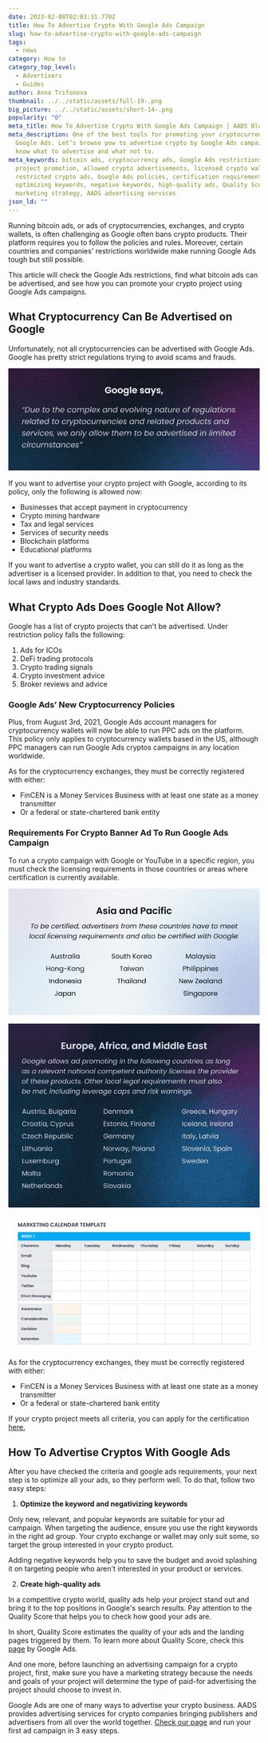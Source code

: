 ```yaml
---
date: 2023-02-08T02:03:31.770Z
title: How To Advertise Crypto With Google Ads Campaign
slug: how-to-advertise-crypto-with-google-ads-campaign
tags:
  - news
category: How to
category_top_level:
  - Advertisers
  - Guides
author: Anna Trifonova
thumbnail: ../../static/assets/full-19-.png
big_picture: ../../static/assets/short-14-.png
popularity: "0"
meta_title: How To Advertise Crypto With Google Ads Campaign | AADS Blog
meta_description: One of the best tools for promoting your cryptocurrency is
  Google Ads. Let’s browse рow to advertise crypto by Google Ads campaign and
  know what to advertise and what not to.
meta_keywords: bitcoin ads, cryptocurrency ads, Google Ads restrictions, crypto
  project promotion, allowed crypto advertisements, licensed crypto wallet,
  restricted crypto ads, Google Ads policies, certification requirements,
  optimizing keywords, negative keywords, high-quality ads, Quality Score,
  marketing strategy, AADS advertising services
json_ld: ""
---
```

Running bitcoin ads, or ads of cryptocurrencies, exchanges, and crypto wallets, is often challenging as Google often bans crypto products. Their platform requires you to follow the policies and rules. Moreover, certain countries and companies' restrictions worldwide make running Google Ads tough but still possible. 

This article will check the Google Ads restrictions, find what bitcoin ads can be advertised, and see how you can promote your crypto project using Google Ads campaigns.

## What Cryptocurrency Can Be Advertised on Google

Unfortunately, not all cryptocurrencies can be advertised with Google Ads. Google has pretty strict regulations trying to avoid scams and frauds.

![Due to the complex and evolving nature of regulations related to cryptocurrencies and related products and services, we only allow them to be advertised in limited circumstances](../../static/assets/1-2-.png "Google says")

If you want to advertise your crypto project with Google, according to its policy, only the following is allowed now:

* Businesses that accept payment in cryptocurrency
* Crypto mining hardware
* Tax and legal services
* Services of security needs 
* Blockchain platforms
* Educational platforms

If you want to advertise a crypto wallet, you can still do it as long as the advertiser is a licensed provider. In addition to that, you need to check the local laws and industry standards.

## What Crypto Ads Does Google Not Allow?

Google has a list of crypto projects that can't be advertised. Under restriction policy falls the following: 

1. Ads for ICOs
2. DeFi trading protocols 
3. Crypto trading signals
4. Crypto investment advice 
5. Broker reviews and advice 

### Google Ads’ New Cryptocurrency Policies

Plus, from August 3rd, 2021, Google Ads account managers for cryptocurrency wallets will now be able to run PPC ads on the platform. This policy only applies to cryptocurrency wallets based in the US, although PPC managers can run Google Ads cryptos campaigns in any location worldwide.

As for the cryptocurrency exchanges, they must be correctly registered with either:

* FinCEN is a Money Services Business with at least one state as a money transmitter
* Or a federal or state-chartered bank entity

### Requirements For Crypto Banner Ad To Run Google Ads Campaign

To run a crypto campaign with Google or YouTube in a specific region, you must check the licensing requirements in those countries or areas where certification is currently available. 

![To be certified, advertisers from these countries have to meet local licensing requirements and also be certified with Google](../../static/assets/2-2-.png "Asia and Pacific")

![Google allows ad promoting in the following countries as long as a relevant national competent authority licenses the provider of these products. Other local legal requirements must also be met, including leverage caps and risk warnings](../../static/assets/3-2-.png "Europe, Africa, and Middle East")

![Advertisers from these countries can be certified but have to meet local licensing requirements and also be certified with Google](../../static/assets/4.png "North and South America")

As for the cryptocurrency exchanges, they must be correctly registered with either:

* FinCEN is a Money Services Business with at least one state as a money transmitter
* Or a federal or state-chartered bank entity

If your crypto project meets all criteria, you can apply for the certification [here.](https://support.google.com/adspolicy/answer/7645254)

## **How To Advertise Cryptos With Google Ads**

After you have checked the criteria and google ads requirements, your next step is to optimize all your ads, so they perform well. To do that, follow two easy steps:

1. **Optimize the keyword and negativizing keywords**

Only new, relevant, and popular keywords are suitable for your ad campaign. When targeting the audience, ensure you use the right keywords in the right ad group. Your crypto exchange or wallet may only suit some, so target the group interested in your crypto product. 

Adding negative keywords help you to save the budget and avoid splashing it on targeting people who aren't interested in your product or services. 

2. **Create high-quality ads** 

In a competitive crypto world, quality ads help your project stand out and bring it to the top positions in Google's search results. Pay attention to the Quality Score that helps you to check how good your ads are.

In short, Quality Score estimates the quality of your ads and the landing pages triggered by them. To learn more about Quality Score, check this [page](https://support.google.com/google-ads/answer/6167118?hl=en) by Google Ads. 

And one more, before launching an advertising campaign for a crypto project, first, make sure you have a marketing strategy because the needs and goals of your project will determine the type of paid-for advertising the project should choose to invest in.

Google Ads are one of many ways to advertise your crypto business. AADS provides advertising services for crypto companies bringing publishers and advertisers from all over the world together. [Check our page](https://aads.com/) and run your first ad campaign in 3 easy steps.
